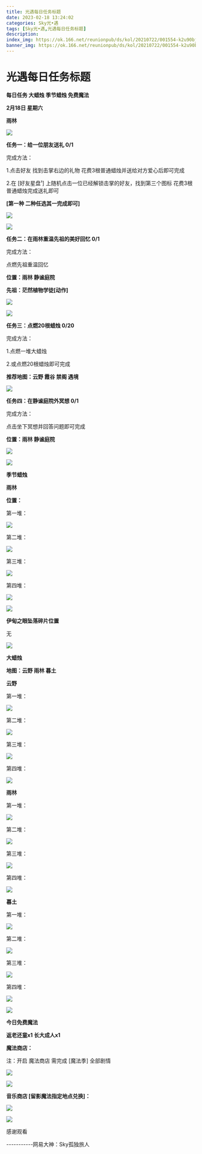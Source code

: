 ```yaml
---
title: 光遇每日任务标题
date: 2023-02-18 13:24:02
categories: Sky光•遇
tags: [Sky光•遇,光遇每日任务标题]
description: 
index_img: https://ok.166.net/reunionpub/ds/kol/20210722/001554-k2u90bj7ay.png?imageView&thumbnail=600x0&type=jpg
banner_img: https://ok.166.net/reunionpub/ds/kol/20210722/001554-k2u90bj7ay.png?imageView&thumbnail=600x0&type=jpg
---
```

# 光遇每日任务标题
**每日任务 大蜡烛 季节蜡烛 免费魔法**

 **2月18日 星期六**

 **雨林**

![](https://img.166.net/reunionpub/ds/kol/20230218/001717-fu9oie6l1q.jpeg)

 **任务一：给一位朋友送礼 0/1**

完成方法：

1.点击好友 找到击掌右边的礼物 花费3根普通蜡烛并送给对方爱心后即可完成

2.在 [好友星盘¹] 上随机点击一位已经解锁击掌的好友，找到第三个图标 花费3根普通蜡烛完成送礼即可

 **[第一种 二种任选其一完成即可]**

![](https://img.166.net/reunionpub/ds/kol/20230218/000158-kouhg8wlqe.jpg)

![](https://img.166.net/reunionpub/ds/kol/20230218/000207-0q8ftk1ivb.jpg)

 **任务二：在雨林重温先祖的美好回忆 0/1**

完成方法：

点燃先祖重温回忆

 **位置：雨林 静谧庭院**

 **先祖：茫然植物学徒[动作]**

![](https://img.166.net/reunionpub/ds/kol/20230218/000614-4jsly1bgk5.jpeg)

![](https://img.166.net/reunionpub/ds/kol/20230218/000624-ens2arbsm7.jpeg)

 **任务三：点燃20根蜡烛 0/20**

完成方法：

1.点燃一堆大蜡烛

2.或点燃20根蜡烛即可完成

 **推荐地图：云野 霞谷 禁阁 遇境**

![](https://img.166.net/reunionpub/ds/kol/20230218/000250-jnut0vq5p7.jpg)

 **任务四：在静谧庭院外冥想 0/1**

完成方法：

点击坐下冥想并回答问题即可完成

 **位置：雨林 静谧庭院**

![](https://img.166.net/reunionpub/ds/kol/20230218/000313-51e064troc.jpg)

![](https://img.166.net/reunionpub/ds/kol/20221018/100256-wzutnocka0.png)

 **季节蜡烛**

 **雨林**

 **位置：**

第一堆：

![](https://img.166.net/reunionpub/ds/kol/20230217/230405-0jo7zcb5yv.jpeg)

第二堆：

![](https://img.166.net/reunionpub/ds/kol/20230217/230415-3ujd87gyqi.jpeg)

第三堆：

![](https://img.166.net/reunionpub/ds/kol/20230217/230425-hvl46uybte.jpeg)

第四堆：

![](https://img.166.net/reunionpub/ds/kol/20230217/230434-huaiswb4eg.jpeg)

![](https://img.166.net/reunionpub/ds/kol/20221130/005912-5mvshq9nf3.png)

 **伊甸之眼坠落碎片位置**

无

![](https://img.166.net/reunionpub/ds/kol/20221018/100256-wzutnocka0.png)

 **大蜡烛**

 **地图：云野 雨林 暮土**

 **云野**

第一堆：

![](https://img.166.net/reunionpub/ds/kol/20230217/230512-h1okmfd8ry.jpg)

第二堆：

![](https://img.166.net/reunionpub/ds/kol/20230217/230526-d4sszoi3hr.jpg)

第三堆：

![](https://img.166.net/reunionpub/ds/kol/20230217/230535-gfdlhactku.jpg)

第四堆：

![](https://img.166.net/reunionpub/ds/kol/20230217/230544-o5h9sekgbm.jpg)

 **雨林**

第一堆：

![](https://img.166.net/reunionpub/ds/kol/20230218/001338-gt0swlu5zn.jpg)

第二堆：

![](https://img.166.net/reunionpub/ds/kol/20230218/001403-ubgj0dhkfs.jpeg)

第三堆：

![](https://img.166.net/reunionpub/ds/kol/20230218/001423-gtdsnsr0mc.jpg)

第四堆：

![](https://img.166.net/reunionpub/ds/kol/20230218/001431-v3sasghtc9.jpg)

 **暮土**

第一堆：

![](https://img.166.net/reunionpub/ds/kol/20230218/000924-3cyl4hebs6.jpeg)

第二堆：

![](https://img.166.net/reunionpub/ds/kol/20230218/000933-46mty9r5s0.jpeg)

第三堆：

![](https://img.166.net/reunionpub/ds/kol/20230218/000941-gawrilquf7.jpeg)

第四堆：

![](https://img.166.net/reunionpub/ds/kol/20230218/000949-awg7r9jvui.jpeg)

![](https://img.166.net/reunionpub/ds/kol/20221018/100256-wzutnocka0.png)

 **今日免费魔法**

 **返老还童x1 长大成人x1**

 **魔法商店：**

注：开启 魔法商店 需完成 [魔法季] 全部剧情

![](https://img.166.net/reunionpub/ds/kol/20221018/100559-oibznvdtus.png)

![](https://img.166.net/reunionpub/ds/kol/20230217/230859-d4umn0ci3p.jpeg)

 **音乐商店 [留影魔法指定地点兑换]：**

![](https://img.166.net/reunionpub/ds/kol/20230218/001031-gwyl6b9a5k.jpeg)

 **![](https://img.166.net/reunionpub/ds/kol/20221018/100256-wzutnocka0.png)**

感谢观看

\-----------网易大神：Sky孤独旅人

